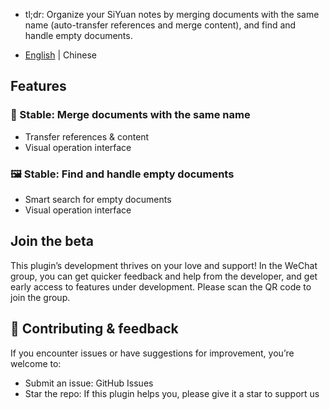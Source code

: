 - tl;dr: Organize your SiYuan notes by merging documents with the same name (auto-transfer references and merge content), and find and handle empty documents.

- [English](./README_en_US.md) | Chinese

## Features

### 📝 Stable: Merge documents with the same name

- Transfer references & content
- Visual operation interface

### 🖼️ Stable: Find and handle empty documents

- Smart search for empty documents
- Visual operation interface

## Join the beta

This plugin’s development thrives on your love and support! In the WeChat group, you can get quicker feedback and help from the developer, and get early access to features under development. Please scan the QR code to join the group.

## 🤝 Contributing & feedback

If you encounter issues or have suggestions for improvement, you’re welcome to:

- Submit an issue: GitHub Issues
- Star the repo: If this plugin helps you, please give it a star to support us
